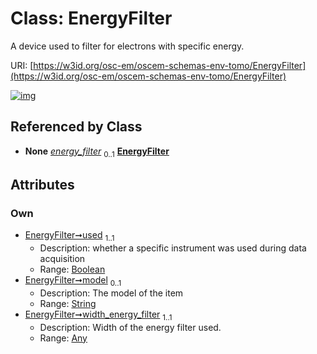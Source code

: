 
# Class: EnergyFilter

A device used to filter for electrons with specific energy.

URI: [https://w3id.org/osc-em/oscem-schemas-env-tomo/EnergyFilter](https://w3id.org/osc-em/oscem-schemas-env-tomo/EnergyFilter)


[![img](https://yuml.me/diagram/nofunky;dir:TB/class/[Any]<width_energy_filter%201..1-++[EnergyFilter&#124;used:boolean;model:string%20%3F],[Acquisition]++-%20energy_filter%200..1>[EnergyFilter],[Any],[Acquisition])](https://yuml.me/diagram/nofunky;dir:TB/class/[Any]<width_energy_filter%201..1-++[EnergyFilter&#124;used:boolean;model:string%20%3F],[Acquisition]++-%20energy_filter%200..1>[EnergyFilter],[Any],[Acquisition])

## Referenced by Class

 *  **None** *[energy_filter](energy_filter.md)*  <sub>0..1</sub>  **[EnergyFilter](EnergyFilter.md)**

## Attributes


### Own

 * [EnergyFilter➞used](EnergyFilter_used.md)  <sub>1..1</sub>
     * Description: whether a specific instrument was used during data acquisition
     * Range: [Boolean](types/Boolean.md)
 * [EnergyFilter➞model](EnergyFilter_model.md)  <sub>0..1</sub>
     * Description: The model of the item
     * Range: [String](types/String.md)
 * [EnergyFilter➞width_energy_filter](EnergyFilter_width_energy_filter.md)  <sub>1..1</sub>
     * Description: Width of the energy filter used.
     * Range: [Any](Any.md)
